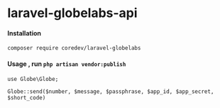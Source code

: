 # laravel-globelabs-api

#### Installation

```
composer require coredev/laravel-globelabs
```

#### Usage , run ```php artisan vendor:publish```
```
use Globe\Globe;

Globe::send($number, $message, $passphrase, $app_id, $app_secret, $short_code)
```